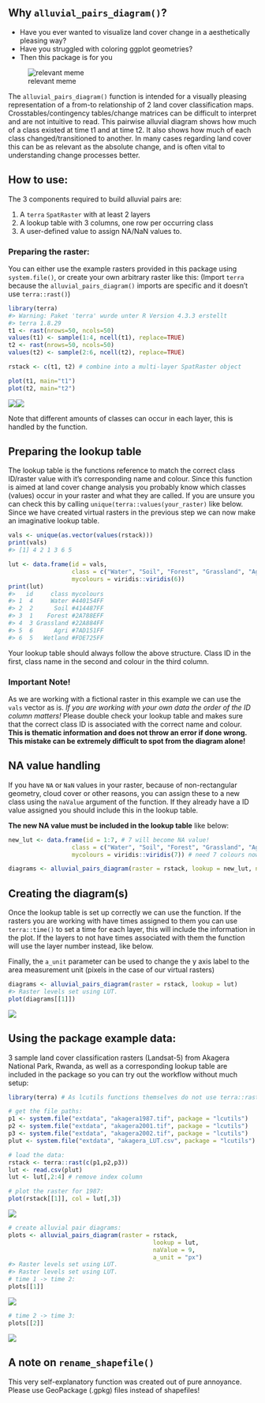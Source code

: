 ## Why `alluvial_pairs_diagram()`?

- Have you ever wanted to visualize land cover change in a aesthetically
  pleasing way?
- Have you struggled with coloring ggplot geometries?
- Then this package is for you

<figure>
<img src="man/figures/lcutils_meme.png" alt="relevant meme" />
<figcaption aria-hidden="true">relevant meme</figcaption>
</figure>

The `alluvial_pairs_diagram()` function is intended for a visually
pleasing representation of a from-to relationship of 2 land cover
classification maps. Crosstables/contingency tables/change matrices can
be difficult to interpret and are not intuitive to read. This pairwise
alluvial diagram shows how much of a class existed at time t1 and at
time t2. It also shows how much of each class changed/transitioned to
another. In many cases regarding land cover this can be as relevant as
the absolute change, and is often vital to understanding change
processes better.

## How to use:

The 3 components required to build alluvial pairs are:

1.  A `terra` `SpatRaster` with at least 2 layers
2.  A lookup table with 3 columns, one row per occurring class
3.  A user-defined value to assign NA/NaN values to.

### Preparing the raster:

You can either use the example rasters provided in this package using
`system.file()`, or create your own arbitrary raster like this: (Import
`terra` because the `alluvial_pairs_diagram()` imports are specific and
it doesn’t use `terra::rast()`)

``` r
library(terra)
#> Warning: Paket 'terra' wurde unter R Version 4.3.3 erstellt
#> terra 1.8.29
t1 <- rast(nrows=50, ncols=50)
values(t1) <- sample(1:4, ncell(t1), replace=TRUE)
t2 <- rast(nrows=50, ncols=50)
values(t2) <- sample(2:6, ncell(t2), replace=TRUE)

rstack <- c(t1, t2) # combine into a multi-layer SpatRaster object

plot(t1, main="t1")
plot(t2, main="t2")
```

![](README_files/figure-gfm/unnamed-chunk-1-1.png)![](README_files/figure-gfm/unnamed-chunk-1-2.png)

Note that different amounts of classes can occur in each layer, this is
handled by the function.

## Preparing the lookup table

The lookup table is the functions reference to match the correct class
ID/raster value with it’s corresponding name and colour. Since this
function is aimed at land cover change analysis you probably know which
classes (values) occur in your raster and what they are called. If you
are unsure you can check this by calling
`unique(terra::values(your_raster)` like below. Since we have created
virtual rasters in the previous step we can now make an imaginative
lookup table.

``` r
vals <- unique(as.vector(values(rstack)))
print(vals)
#> [1] 4 2 1 3 6 5

lut <- data.frame(id = vals,
                  class = c("Water", "Soil", "Forest", "Grassland", "Agri", "Wetland"),
                  mycolours = viridis::viridis(6))
print(lut)
#>   id     class mycolours
#> 1  4     Water #440154FF
#> 2  2      Soil #414487FF
#> 3  1    Forest #2A788EFF
#> 4  3 Grassland #22A884FF
#> 5  6      Agri #7AD151FF
#> 6  5   Wetland #FDE725FF
```

Your lookup table should always follow the above structure. Class ID in
the first, class name in the second and colour in the third column.

### Important Note!

As we are working with a fictional raster in this example we can use the
`vals` vector as is. *If you are working with your own data the order of
the ID column matters!* Please double check your lookup table and makes
sure that the correct class ID is associated with the correct name and
colour. **This is thematic information and does not throw an error if
done wrong. This mistake can be extremely difficult to spot from the
diagram alone!**

## NA value handling

If you have `NA` or `NaN` values in your raster, because of
non-rectangular geometry, cloud cover or other reasons, you can assign
these to a new class using the `naValue` argument of the function. If
they already have a ID value assigned you should include this in the
lookup table.

**The new NA value must be included in the lookup table** like below:

``` r
new_lut <- data.frame(id = 1:7, # 7 will become NA value!
                  class = c("Water", "Soil", "Forest", "Grassland", "Agri", "Wetland", "NoData"),
                  mycolours = viridis::viridis(7)) # need 7 colours now

diagrams <- alluvial_pairs_diagram(raster = rstack, lookup = new_lut, naValue = 7)
```

## Creating the diagram(s)

Once the lookup table is set up correctly we can use the function. If
the rasters you are working with have times assigned to them you can use
`terra::time()` to set a time for each layer, this will include the
information in the plot. If the layers to not have times associated with
them the function will use the layer number instead, like below.

Finally, the `a_unit` parameter can be used to change the y axis label
to the area measurement unit (pixels in the case of our virtual rasters)

``` r
diagrams <- alluvial_pairs_diagram(raster = rstack, lookup = lut)
#> Raster levels set using LUT.
plot(diagrams[[1]])
```

![](README_files/figure-gfm/unnamed-chunk-4-1.png)<!-- -->

## Using the package example data:

3 sample land cover classification rasters (Landsat-5) from Akagera
National Park, Rwanda, as well as a corresponding lookup table are
included in the package so you can try out the workflow without much
setup:

``` r
library(terra) # As lcutils functions themselves do not use terra::rast() we have to import it here

# get the file paths:
p1 <- system.file("extdata", "akagera1987.tif", package = "lcutils")
p2 <- system.file("extdata", "akagera2001.tif", package = "lcutils")
p3 <- system.file("extdata", "akagera2002.tif", package = "lcutils")
plut <- system.file("extdata", "akagera_LUT.csv", package = "lcutils")

# load the data:
rstack <- terra::rast(c(p1,p2,p3))
lut <- read.csv(plut)
lut <- lut[,2:4] # remove index column

# plot the raster for 1987:
plot(rstack[[1]], col = lut[,3])
```

![](README_files/figure-gfm/unnamed-chunk-5-1.png)<!-- -->

``` r
# create alluvial pair diagrams:
plots <- alluvial_pairs_diagram(raster = rstack,
                                         lookup = lut,
                                         naValue = 9,
                                         a_unit = "px")
#> Raster levels set using LUT.
#> Raster levels set using LUT.
# time 1 -> time 2:
plots[[1]]
```

![](README_files/figure-gfm/unnamed-chunk-6-1.png)<!-- -->

``` r
# time 2 -> time 3:
plots[[2]]
```

![](README_files/figure-gfm/unnamed-chunk-6-2.png)<!-- -->

## A note on `rename_shapefile()`

This very self-explanatory function was created out of pure annoyance.
Please use GeoPackage (.gpkg) files instead of shapefiles!
